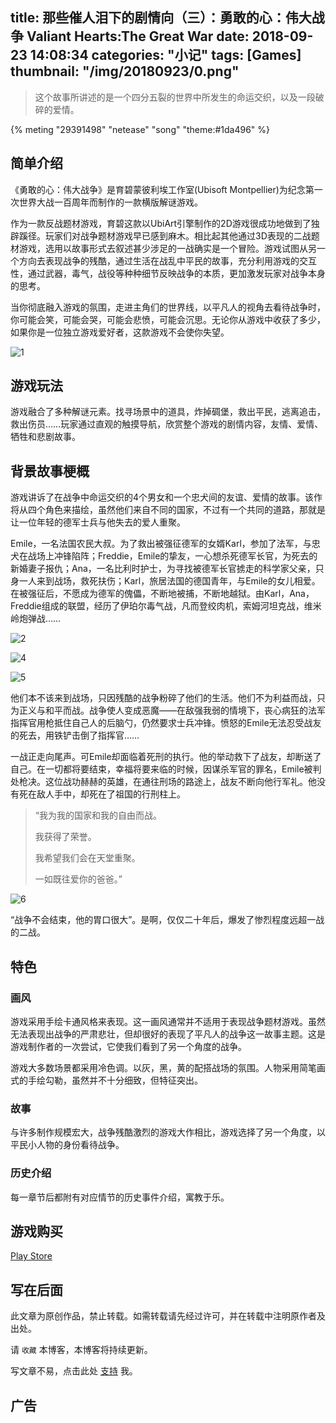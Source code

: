 title: 那些催人泪下的剧情向（三）：勇敢的心：伟大战争 Valiant Hearts:The Great War
date: 2018-09-23 14:08:34
categories: "小记"
tags: [Games]
thumbnail: "/img/20180923/0.png"
---
>这个故事所讲述的是一个四分五裂的世界中所发生的命运交织，以及一段破碎的爱情。

{% meting "29391498" "netease" "song" "theme:#1da496" %}

## 简单介绍

《勇敢的心：伟大战争》是育碧蒙彼利埃工作室(Ubisoft Montpellier)为纪念第一次世界大战一百周年而制作的一款横版解谜游戏。

作为一款反战题材游戏，育碧这款以UbiArt引擎制作的2D游戏很成功地做到了独辟蹊径。玩家们对战争题材游戏早已感到麻木。相比起其他通过3D表现的二战题材游戏，选用以故事形式去叙述甚少涉足的一战确实是一个冒险。游戏试图从另一个方向去表现战争的残酷，通过生活在战乱中平民的故事，充分利用游戏的交互性，通过武器，毒气，战役等种种细节反映战争的本质，更加激发玩家对战争本身的思考。

当你彻底融入游戏的氛围，走进主角们的世界线，以平凡人的视角去看待战争时，你可能会笑，可能会哭，可能会悲愤，可能会沉思。无论你从游戏中收获了多少，如果你是一位独立游戏爱好者，这款游戏不会使你失望。

![1](/img/20180923/1.png)

## 游戏玩法

游戏融合了多种解谜元素。找寻场景中的道具，炸掉碉堡，救出平民，逃离追击，救出伤员……玩家通过直观的触摸导航，欣赏整个游戏的剧情内容，友情、爱情、牺牲和悲剧故事。

## 背景故事梗概

游戏讲诉了在战争中命运交织的4个男女和一个忠犬间的友谊、爱情的故事。该作将从四个角色来描绘，虽然他们来自不同的国家，不过有一个共同的道路，那就是让一位年轻的德军士兵与他失去的爱人重聚。

Emile，一名法国农民大叔。为了救出被强征德军的女婿Karl，参加了法军，与忠犬在战场上冲锋陷阵；Freddie，Emile的挚友，一心想杀死德军长官，为死去的新婚妻子报仇；Ana，一名比利时护士，为寻找被德军长官掳走的科学家父亲，只身一人来到战场，救死扶伤；Karl，旅居法国的德国青年，与Emile的女儿相爱。在被强征后，不愿成为德军的傀儡，不断地被捕，不断地越狱。由Karl，Ana，Freddie组成的联盟，经历了伊珀尔毒气战，凡而登绞肉机，索姆河坦克战，维米岭炮弹战……

![2](/img/20180923/2.png)

![4](/img/20180923/4.png)

![5](/img/20180923/5.png)

他们本不该来到战场，只因残酷的战争粉碎了他们的生活。他们不为利益而战，只为正义与和平而战。战争使人变成恶魔——在敌强我弱的情境下，丧心病狂的法军指挥官用枪抵住自己人的后脑勺，仍然要求士兵冲锋。愤怒的Emile无法忍受战友的死去，用铁铲击倒了指挥官……

一战正走向尾声。可Emile却面临着死刑的执行。他的举动救下了战友，却断送了自己。在一切都将要结束，幸福将要来临的时候，因谋杀军官的罪名，Emile被判处枪决。这位战功赫赫的英雄，在通往刑场的路途上，战友不断向他行军礼。他没有死在敌人手中，却死在了祖国的行刑柱上。

>“我为我的国家和我的自由而战。
>
>我获得了荣誉。
>
>我希望我们会在天堂重聚。
>
>一如既往爱你的爸爸。”

![6](/img/20180923/6.png)

“战争不会结束，他的胃口很大”。是啊，仅仅二十年后，爆发了惨烈程度远超一战的二战。

## 特色

### 画风
游戏采用手绘卡通风格来表现。这一画风通常并不适用于表现战争题材游戏。虽然无法表现出战争的严肃悲壮，但却很好的表现了平凡人的战争这一故事主题。这是游戏制作者的一次尝试，它使我们看到了另一个角度的战争。

游戏大多数场景都采用冷色调。以灰，黑，黄的配搭战场的氛围。人物采用简笔画式的手绘勾勒，虽然并不十分细致，但特征突出。

### 故事
与许多制作规模宏大，战争残酷激烈的游戏大作相比，游戏选择了另一个角度，以平民小人物的身份看待战争。

### 历史介绍
每一章节后都附有对应情节的历史事件介绍，寓教于乐。

## 游戏购买
 [Play Store](https://play.google.com/store/apps/details?id=com.ubisoft.adventure.valiant_hearts_trial) 

## 写在后面
此文章为原创作品，禁止转载。如需转载请先经过许可，并在转载中注明原作者及出处。

请 `收藏` 本博客，本博客将持续更新。

写文章不易，点击此处 [支持](https://ojhdt.club/donate) 我。


## 广告
<script async src="//pagead2.googlesyndication.com/pagead/js/adsbygoogle.js"></script>
<ins class="adsbygoogle"
     style="display:block; text-align:center;"
     data-ad-layout="in-article"
     data-ad-format="fluid"
     data-ad-client="ca-pub-1043177129475579"
     data-ad-slot="7254716173"></ins>
<script>
     (adsbygoogle = window.adsbygoogle || []).push({});
</script>